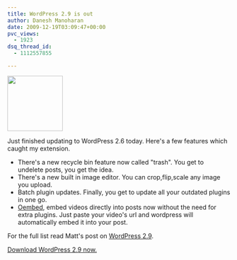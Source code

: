 ```yaml
---
title: WordPress 2.9 is out
author: Danesh Manoharan
date: 2009-12-19T03:09:47+00:00
pvc_views:
  - 1923
dsq_thread_id:
  - 1112557855

---
```

<img loading="lazy" class="alignnone size-full wp-image-781" title="WordPress" src="/wp-content/uploads/2008/08/wordpresslogo.jpg" alt="" width="125" height="125" />

Just finished updating to WordPress 2.6 today. Here's a few features which caught my extension.

  * There's a new recycle bin feature now called "trash". You get to undelete posts, you get the idea.
  * There's a new built in image editor. You can crop,flip,scale any image you upload.
  * Batch plugin updates. Finally, you get to update all your outdated plugins in one go.
  * [Oembed][1], embed videos directly into posts now without the need for extra plugins. Just paste your video's url and wordpress will automatically embed it into your post.

For the full list read Matt's post on [WordPress 2.9][2].

[Download WordPress 2.9 now.][3]

 [1]: http://codex.wordpress.org/Embeds
 [2]: http://wordpress.org/development/2009/12/wordpress-2-9/
 [3]: http://wordpress.org/download/